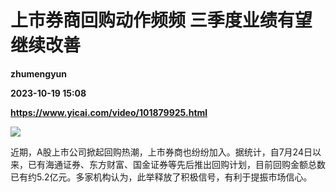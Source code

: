# 上市券商回购动作频频 三季度业绩有望继续改善
**zhumengyun**

**2023-10-19 15:08**

**https://www.yicai.com/video/101879925.html**

![](http://imgcdn.yicai.com/vms-new/2023/10/9ea35efb1b9716bc8ed63e4cfc03c147_EIjg.jpg) 

近期，A股上市公司掀起回购热潮，上市券商也纷纷加入。据统计，自7月24日以来，已有海通证券、东方财富、国金证券等先后推出回购计划，目前回购金额总数已有约5.2亿元。多家机构认为，此举释放了积极信号，有利于提振市场信心。